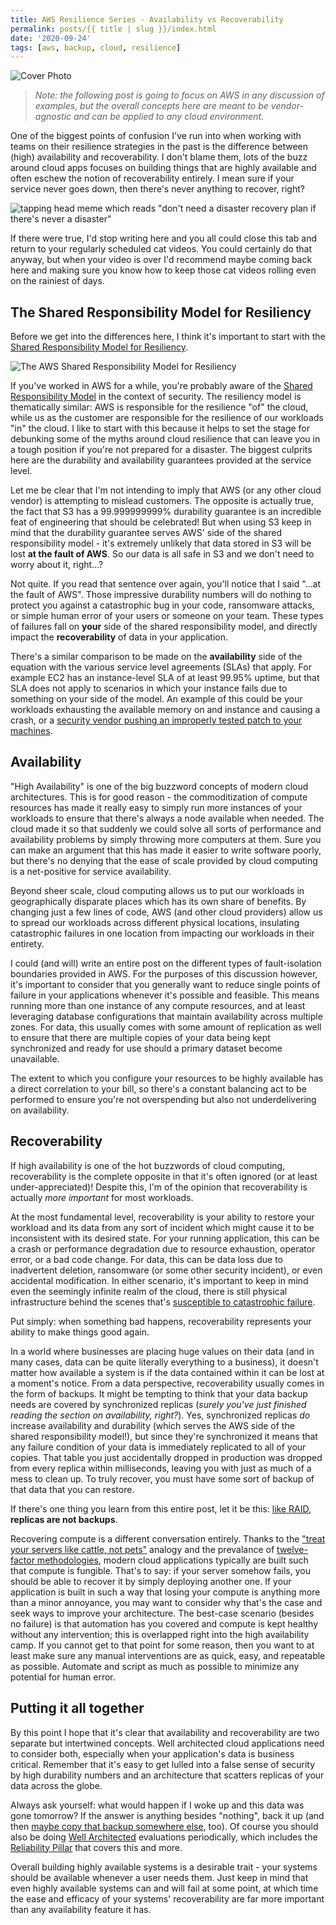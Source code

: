 ```yaml
---
title: AWS Resilience Series - Availability vs Recoverability
permalink: posts/{{ title | slug }}/index.html
date: '2020-09-24'
tags: [aws, backup, cloud, resilience]
---
```

![Cover Photo](/images/posts/aws-resilience-series-availability-vs-recoverability/Availability-Recoverability-cover.jpg)

> *Note: the following post is going to focus on AWS in any discussion of examples, but the overall concepts here are meant to be vendor-agnostic and can be applied to any cloud environment.*

One of the biggest points of confusion I've run into when working with teams on their resilience strategies in the past is the difference between (high) availability and recoverability. I don't blame them, lots of the buzz around cloud apps focuses on building things that are highly available and often eschew the notion of recoverability entirely. I mean sure if your service never goes down, then there's never anything to recover, right?

![tapping head meme which reads "don't need a disaster recovery plan if there's never a disaster"](/images/posts/aws-resilience-series-availability-vs-recoverability/Pasted-image-20240923202512.png)

If there were true, I'd stop writing here and you all could close this tab and return to your regularly scheduled cat videos. You could certainly do that anyway, but when your video is over I'd recommend maybe coming back here and making sure you know how to keep those cat videos rolling even on the rainiest of days.

## The Shared Responsibility Model for Resiliency

Before we get into the differences here, I think it's important to start with the [Shared Responsibility Model for Resiliency](https://docs.aws.amazon.com/whitepapers/latest/disaster-recovery-workloads-on-aws/shared-responsibility-model-for-resiliency.html).


![The AWS Shared Responsibility Model for Resiliency](/images/posts/aws-resilience-series-availability-vs-recoverability/Pasted-image-20240921135005.png)

If you've worked in AWS for a while, you're probably aware of the [Shared Responsibility Model](https://aws.amazon.com/compliance/shared-responsibility-model/) in the context of security. The resiliency model is thematically similar: AWS is responsible for the resilience "of" the cloud, while us as the customer are responsible for the resilience of our workloads "in" the cloud. I like to start with this because it helps to set the stage for debunking some of the myths around cloud resilience that can leave you in a tough position if you're not prepared for a disaster. The biggest culprits here are the durability and availability guarantees provided at the service level.

Let me be clear that I'm not intending to imply that AWS (or any other cloud vendor) is attempting to mislead customers. The opposite is actually true, the fact that S3 has a 99.999999999% durability guarantee is an incredible feat of engineering that should be celebrated! But when using S3 keep in mind that the durability guarantee serves AWS' side of the shared responsibility model - it's extremely unlikely that data stored in S3 will be lost **at the fault of AWS**. So our data is all safe in S3 and we don't need to worry about it, right...? 

Not quite. If you read that sentence over again, you'll notice that I said "...at the fault of AWS". Those impressive durability numbers will do nothing to protect you against a catastrophic bug in your code, ransomware attacks, or simple human error of your users or someone on your team. These types of failures fall on **your** side of the shared responsibility model, and directly impact the **recoverability** of data in your application.

There's a similar comparison to be made on the **availability** side of the equation with the various service level agreements (SLAs) that apply. For example EC2 has an instance-level SLA of at least 99.95% uptime, but that SLA does not apply to scenarios in which your instance fails due to something on your side of the model. An example of this could be your workloads exhausting the available memory on and instance and causing a crash, or a [security vendor pushing an improperly tested patch to your machines](https://en.wikipedia.org/wiki/2024_CrowdStrike_incident).

## Availability

"High Availability" is one of the big buzzword concepts of modern cloud architectures. This is for good reason - the commoditization of compute resources has made it really easy to simply run more instances of your workloads to ensure that there's always a node available when needed. The cloud made it so that suddenly we could solve all sorts of performance and availability problems by simply throwing more computers at them. Sure you can make an argument that this has made it easier to write software poorly, but there's no denying that the ease of scale provided by cloud computing is a net-positive for service availability.

Beyond sheer scale, cloud computing allows us to put our workloads in geographically disparate places which has its own share of benefits. By changing just a few lines of code, AWS (and other cloud providers) allow us to spread our workloads across different physical locations, insulating catastrophic failures in one location from impacting our workloads in their entirety.

I could (and will) write an entire post on the different types of fault-isolation boundaries provided in AWS. For the purposes of this discussion however, it's important to consider that you generally want to reduce single points of failure in your applications whenever it's possible and feasible. This means running more than one instance of any compute resources, and at least leveraging database configurations that maintain availability across multiple zones. For data, this usually comes with some amount of replication as well to ensure that there are multiple copies of your data being kept synchronized and ready for use should a primary dataset become unavailable. 

The extent to which you configure your resources to be highly available has a direct correlation to your bill, so there's a constant balancing act to be performed to ensure you're not overspending but also not underdelivering on availability.

## Recoverability

If high availability is one of the hot buzzwords of cloud computing, recoverability is the complete opposite in that it's often ignored (or at least under-appreciated)! Despite this, I'm of the opinion that recoverability is actually *more important* for most workloads.

At the most fundamental level, recoverability is your ability to restore your workload and its data from any sort of incident which might cause it to be inconsistent with its desired state. For your running application, this can be a crash or performance degradation due to resource exhaustion, operator error, or a bad code change. For data, this can be data loss due to inadvertent deletion, ransomware (or some other security incident), or even accidental modification. In either scenario, it's important to keep in mind even the seemingly infinite realm of the cloud, there is still physical infrastructure behind the scenes that's [susceptible to catastrophic failure](https://www.theregister.com/2021/03/10/ovh_strasbourg_fire/).

Put simply: when something bad happens, recoverability represents your ability to make things good again.

In a world where businesses are placing huge values on their data (and in many cases, data can be quite literally everything to a business), it doesn't matter how available a system is if the data contained within it can be lost at a moment's notice. From a data perspective, recoverability usually comes in the form of backups. It might be tempting to think that your data backup needs are covered by synchronized replicas (*surely you've just finished reading the section on availability, right?*). Yes, synchronized replicas _do_ increase availability and durability (which serves the AWS side of the shared responsibility model!), but since they're synchronized it means that any failure condition of your data is immediately replicated to all of your copies. That table you just accidentally dropped in production was dropped from every replica within milliseconds, leaving you with just as much of a mess to clean up. To truly recover, you must have some sort of backup of that data that you can restore. 

If there's one thing you learn from this entire post, let it be this: [like RAID](https://www.raidisnotabackup.com), **replicas are not backups**.

Recovering compute is a different conversation entirely. Thanks to the ["treat your servers like cattle, not pets"](https://cloudscaling.com/blog/cloud-computing/the-history-of-pets-vs-cattle/) analogy and the prevalance of [twelve-factor methodologies](https://12factor.net), modern cloud applications typically are built such that compute is fungible. That's to say: if your server somehow fails, you should be able to recover it by simply deploying another one. If your application is built in such a way that losing your compute is anything more than a minor annoyance, you may want to consider why that's the case and seek ways to improve your architecture. The best-case scenario (besides no failure) is that automation has you covered and compute is kept healthy without any intervention; this is overlapped right into the high availability camp. If you cannot get to that point for some reason, then you want to at least make sure any manual interventions are as quick, easy, and repeatable as possible. Automate and script as much as possible to minimize any potential for human error.

## Putting it all together

By this point I hope that it's clear that availability and recoverability are two separate but intertwined concepts. Well architected cloud applications need to consider both, especially when your application's data is business critical. Remember that it's easy to get lulled into a false sense of security by high durability numbers and an architecture that scatters replicas of your data across the globe. 

Always ask yourself: what would happen if I woke up and this data was gone tomorrow? If the answer is anything besides "nothing", back it up (and then [maybe copy that backup somewhere else](https://www.backblaze.com/blog/the-3-2-1-backup-strategy/), too). Of course you should also be doing [Well Architected](https://aws.amazon.com/architecture/well-architected) evaluations periodically, which includes the [Reliability Pillar](https://docs.aws.amazon.com/wellarchitected/latest/reliability-pillar/welcome.html) that covers this and more.

Overall building highly available systems is a desirable trait - your systems should be available whenever a user needs them. Just keep in mind that even highly available systems can and will fail at some point, at which time the ease and efficacy of your systems' recoverability are far more important than any availability feature it has.